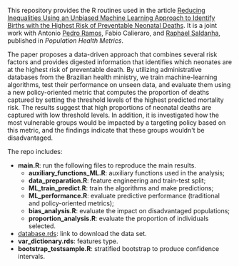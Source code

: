 This repository provides the R routines used in the article [Reducing Inequalities Using an Unbiased Machine Learning Approach to Identify Births with the Highest Risk of Preventable Neonatal Deaths](). It is a joint work with Antonio [Pedro Ramos](https://tomramos.github.io/), Fabio Calieraro, and [Raphael Saldanha](https://rfsaldanha.github.io/), published in _Population Health Metrics_.

The paper proposes a data-driven approach that combines several risk factors and provides digested information that identifies which neonates are at the highest risk of preventable death. By utilizing administrative databases from the Brazilian health ministry, we train machine-learning algorithms, test their performance on unseen data, and evaluate them using a new policy-oriented metric that computes the proportion of deaths captured by setting the threshold levels of the highest predicted mortality risk. The results suggest that high proportions of neonatal deaths are captured with low threshold levels. In addition, it is investigated how the most vulnerable groups would be impacted by a targeting policy based on this metric, and the findings indicate that these groups wouldn't be disadvantaged.

The repo includes:

- **main.R**: run the following files to reproduce the main results.
  - **auxiliary_functions_ML.R**: auxiliary functions used in the analysis;
  - **data_preparation.R**: feature engineering and train-test split;
  - **ML_train_predict.R**: train the algorithms and make predictions;
  - **ML_performance.R**: evaluate predictive performance (traditional and policy-oriented metrics);
  - **bias_analysis.R**: evaluate the impact on disadvantaged populations;
  - **proportion_analysis.R**: evaluate the proportion of individuals selected.
- [database.rds](https://drive.google.com/file/d/1a8iEv5HARQxLT9VgUK6e5RA0TNdJLPJa/view?usp=drive_link): link to download the data set.
- **var_dictionary.rds**: features type.
- **bootstrap_testsample.R**: stratified bootstrap to produce confidence intervals. 
